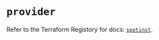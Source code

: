 # `provider`

Refer to the Terraform Registory for docs: [`spotinst`](https://registry.terraform.io/providers/spotinst/spotinst/1.113.0/docs).
